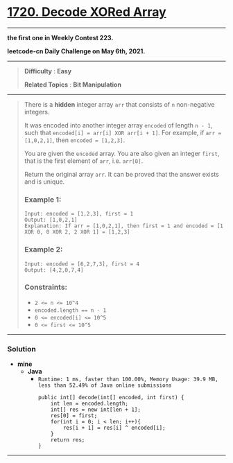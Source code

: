 # [1720. Decode XORed Array](https://leetcode.com/problems/decode-xored-array/)

---

**the first one in Weekly Contest 223.**

**leetcode-cn Daily Challenge on May 6th, 2021.**

---

> **Difficulty** : **Easy**
>
> **Related Topics** : **Bit Manipulation**

---

> There is a **hidden** integer array `arr` that consists of `n` non-negative integers.
> 
> It was encoded into another integer array `encoded` of length `n - 1`, such that `encoded[i] = arr[i] XOR arr[i + 1]`. 
> For example, if `arr = [1,0,2,1]`, then `encoded = [1,2,3]`.
> 
> You are given the `encoded` array. You are also given an integer `first`, that is the first element of `arr`, i.e. `arr[0]`.
> 
> Return the original array `arr`. It can be proved that the answer exists and is unique.
> 
>  
> 
> ### Example 1:
> ```
> Input: encoded = [1,2,3], first = 1
> Output: [1,0,2,1]
> Explanation: If arr = [1,0,2,1], then first = 1 and encoded = [1 XOR 0, 0 XOR 2, 2 XOR 1] = [1,2,3]
> ```
> 
> ### Example 2:
> ```
> Input: encoded = [6,2,7,3], first = 4
> Output: [4,2,0,7,4]
> ```
> 
> ### Constraints:
> * `2 <= n <= 10^4`
> * `encoded.length == n - 1`
> * `0 <= encoded[i] <= 10^5`
> * `0 <= first <= 10^5`

---


### Solution
* **mine**
  * **Java**
    * `Runtime: 1 ms, faster than 100.00%, Memory Usage: 39.9 MB, less than 52.49% of Java online submissions`
      ```
      public int[] decode(int[] encoded, int first) {
          int len = encoded.length;
          int[] res = new int[len + 1];
          res[0] = first;
          for(int i = 0; i < len; i++){
              res[i + 1] = res[i] ^ encoded[i];
          }
          return res;
      }    
      ```

---
